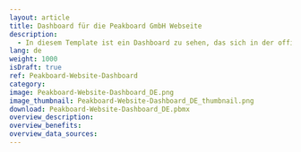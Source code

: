 ```yaml
---
layout: article
title: Dashboard für die Peakboard GmbH Webseite
description: 
  - In diesem Template ist ein Dashboard zu sehen, das sich in der offiziellen Webseite von Peakboard GmbH befindet. Dies bietet eine Übersicht darüber, was von Peakboard angeboten ist, und zeigt zwei Diagramme, auf denen zu erkennen ist, wie groß die Kosten-und Zeitersparnis eines Unternehmens mit Hilfe der Peakboard-Lösung sind.
lang: de
weight: 1000
isDraft: true
ref: Peakboard-Website-Dashboard
category:
image: Peakboard-Website-Dashboard_DE.png
image_thumbnail: Peakboard-Website-Dashboard_DE_thumbnail.png
download: Peakboard-Website-Dashboard_DE.pbmx
overview_description:
overview_benefits:
overview_data_sources:
---
```


